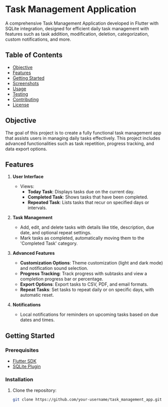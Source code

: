 # Task Management Application

A comprehensive Task Management Application developed in Flutter with SQLite integration, designed for efficient daily task management with features such as task addition, modification, deletion, categorization, custom notifications, and more.

## Table of Contents
- [Objective](#objective)
- [Features](#features)
- [Getting Started](#getting-started)
- [Screenshots](#screenshots)
- [Usage](#usage)
- [Testing](#testing)
- [Contributing](#contributing)
- [License](#license)

## Objective
The goal of this project is to create a fully functional task management app that assists users in managing daily tasks effectively. This project includes advanced functionalities such as task repetition, progress tracking, and data export options.

## Features
1. **User Interface**
   - Views:
     - **Today Task**: Displays tasks due on the current day.
     - **Completed Task**: Shows tasks that have been completed.
     - **Repeated Task**: Lists tasks that recur on specified days or intervals.

2. **Task Management**
   - Add, edit, and delete tasks with details like title, description, due date, and optional repeat settings.
   - Mark tasks as completed, automatically moving them to the 'Completed Task' category.

3. **Advanced Features**
   - **Customization Options**: Theme customization (light and dark mode) and notification sound selection.
   - **Progress Tracking**: Track progress with subtasks and view a completion progress bar or percentage.
   - **Export Options**: Export tasks to CSV, PDF, and email formats.
   - **Repeat Tasks**: Set tasks to repeat daily or on specific days, with automatic reset.

4. **Notifications**
   - Local notifications for reminders on upcoming tasks based on due dates and times.

## Getting Started

### Prerequisites
- [Flutter SDK](https://flutter.dev/docs/get-started/install)
- [SQLite Plugin](https://pub.dev/packages/sqflite)

### Installation
1. Clone the repository:
   ```bash
   git clone https://github.com/your-username/task_management_app.git
